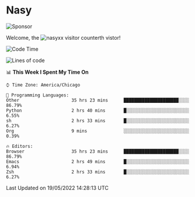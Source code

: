 # Nasy

<!--
<p align="center">
<img height="200" src="https://github-readme-stats.vercel.app/api?username=nasyxx&count_private=true&show_icons=true&theme=dracula&include_all_commits=true"/>
<img height="200" src="https://github-readme-stats.vercel.app/api/top-langs/?username=nasyxx&theme=dracula&hide=html,jupyter+notebook&count_private=true&show_icons=true"/>
</p>

  
----------------
-->

![Sponsor](https://img.shields.io/static/v1.svg?label=Sponsor&message=%E2%9D%A4&logo=GitHub&style=flat&color=pink)
 
Welcome, the ![nasyxx visitor counter](https://count.getloli.com/get/@nasyxx?theme=rule34)th vistor!
 
<!--START_SECTION:waka-->
![Code Time](http://img.shields.io/badge/Code%20Time-2%2C396%20hrs%2030%20mins-blue)

![Lines of code](https://img.shields.io/badge/From%20Hello%20World%20I%27ve%20Written-5%20Million%20lines%20of%20code-blue)

📊 **This Week I Spent My Time On** 

```text
⌚︎ Time Zone: America/Chicago

💬 Programming Languages: 
Other                    35 hrs 23 mins      █████████████████████░░░░   86.79% 
Python                   2 hrs 40 mins       █░░░░░░░░░░░░░░░░░░░░░░░░   6.55% 
sh                       2 hrs 33 mins       █░░░░░░░░░░░░░░░░░░░░░░░░   6.27% 
Org                      9 mins              ░░░░░░░░░░░░░░░░░░░░░░░░░   0.39%

🔥 Editors: 
Browser                  35 hrs 23 mins      █████████████████████░░░░   86.79% 
Emacs                    2 hrs 49 mins       █░░░░░░░░░░░░░░░░░░░░░░░░   6.94% 
Zsh                      2 hrs 33 mins       █░░░░░░░░░░░░░░░░░░░░░░░░   6.27%

```


 Last Updated on 19/05/2022 14:28:13 UTC
<!--END_SECTION:waka-->

<!-- ![visitors](https://visitor-badge.laobi.icu/badge?page_id=nasyxx.nasyxx) -->
